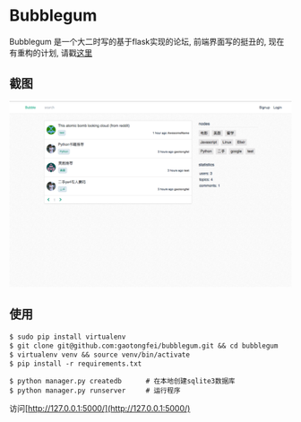 # Bubblegum

Bubblegum 是一个大二时写的基于flask实现的论坛, 前端界面写的挺丑的, 现在有重构的计划, 请戳[这里](https://github.com/getquillapp/quill)

## 截图

![screenshot](/screenshots/screenshot.png)


## 使用

```
$ sudo pip install virtualenv
$ git clone git@github.com:gaotongfei/bubblegum.git && cd bubblegum
$ virtualenv venv && source venv/bin/activate
$ pip install -r requirements.txt
```

```
$ python manager.py createdb      # 在本地创建sqlite3数据库
$ python manager.py runserver     # 运行程序
```


访问[http://127.0.0.1:5000/](http://127.0.0.1:5000/)
